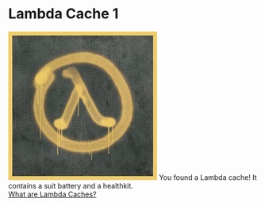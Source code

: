 # Lambda Cache 1
![lambda](assets/images/lambda.jpeg)
You found a Lambda cache! It contains a suit battery and a healthkit.
<br>
[What are Lambda Caches?](whatarl.md)
